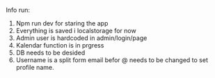 Info run:

1. Npm run dev for staring the app
2. Everything is saved i localstorage for now
3. Admin user is hardcoded in admin/login/page
4. Kalendar function is in prgress
5. DB needs to be desided
6. Username is a split form email befor @ needs to be changed to set profile name.
